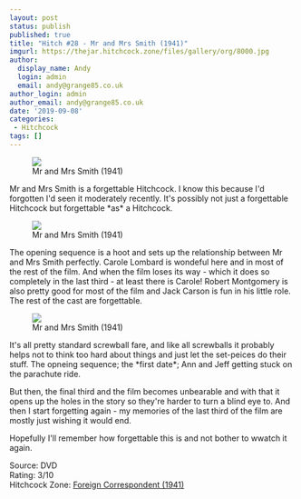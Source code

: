 ```yaml
---
layout: post
status: publish
published: true
title: "Hitch #28 - Mr and Mrs Smith (1941)"
imgurl: https://thejar.hitchcock.zone/files/gallery/org/8000.jpg
author:
  display_name: Andy
  login: admin
  email: andy@grange85.co.uk
author_login: admin
author_email: andy@grange85.co.uk
date: '2019-09-08'
categories:
 - Hitchcock
tags: []
---
```

<figure class="aligncenter"><img src="https://thejar.hitchcock.zone/files/gallery/org/8000.jpg" class="img-responsive" /><figcaption>Mr and Mrs Smith (1941)</figcaption></figure>
Mr and Mrs Smith is a forgettable Hitchcock. I know this because I'd forgotten I'd seen it moderately recently. It's possibly not just a forgettable Hitchcock but forgettable *as* a Hitchcock.
<figure class="aligncenter"><img src="https://thejar.hitchcock.zone/1000/Mr%20and%20Mrs%20Smith%20(1941)/0074.jpg" class="img-responsive" /><figcaption>Mr and Mrs Smith (1941)</figcaption></figure>

The opening sequence is a hoot and sets up the relationship between Mr and Mrs Smith perfectly. Carole Lombard is wondeful here and in most of the rest of the film. And when the film loses its way - which it does so completely in the last third - at least there is Carole! Robert Montgomery is also pretty good for most of the film and Jack Carson is fun in his little role. The rest of the cast are forgettable.
<figure class="aligncenter"><img src="https://thejar.hitchcock.zone/1000/Mr%20and%20Mrs%20Smith%20(1941)/0615.jpg" class="img-responsive" /><figcaption>Mr and Mrs Smith (1941)</figcaption></figure>
It's all pretty standard screwball fare, and like all screwballs it probably helps not to think too hard about things and just let the set-peices do their stuff. The opneing sequence; the *first date*; Ann and Jeff getting stuck on the parachute ride. 

But then, the final third and the film becomes unbearable and with that it opens up the holes in the story so they're harder to turn a blind eye to. And then I start forgetting again - my memories of the last third of the film are mostly just wishing it would end.

Hopefully I'll remember how forgettable this is and not bother to wwatch it again.

Source: DVD  
Rating: 3/10  
Hitchcock Zone: [Foreign Correspondent (1941)](https://the.hitchcock.zone/wiki/Foreign_Correspondent_(1940))
